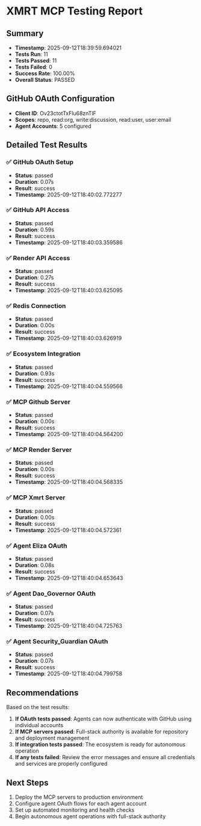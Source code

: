 # XMRT MCP Testing Report

## Summary
- **Timestamp**: 2025-09-12T18:39:59.694021
- **Tests Run**: 11
- **Tests Passed**: 11
- **Tests Failed**: 0
- **Success Rate**: 100.00%
- **Overall Status**: PASSED

## GitHub OAuth Configuration
- **Client ID**: Ov23ctotTxFlu68znTlF
- **Scopes**: repo, read:org, write:discussion, read:user, user:email
- **Agent Accounts**: 5 configured

## Detailed Test Results

### ✅ GitHub OAuth Setup
- **Status**: passed
- **Duration**: 0.07s
- **Result**: success
- **Timestamp**: 2025-09-12T18:40:02.772277

### ✅ GitHub API Access
- **Status**: passed
- **Duration**: 0.59s
- **Result**: success
- **Timestamp**: 2025-09-12T18:40:03.359586

### ✅ Render API Access
- **Status**: passed
- **Duration**: 0.27s
- **Result**: success
- **Timestamp**: 2025-09-12T18:40:03.625095

### ✅ Redis Connection
- **Status**: passed
- **Duration**: 0.00s
- **Result**: success
- **Timestamp**: 2025-09-12T18:40:03.626919

### ✅ Ecosystem Integration
- **Status**: passed
- **Duration**: 0.93s
- **Result**: success
- **Timestamp**: 2025-09-12T18:40:04.559566

### ✅ MCP Github Server
- **Status**: passed
- **Duration**: 0.00s
- **Result**: success
- **Timestamp**: 2025-09-12T18:40:04.564200

### ✅ MCP Render Server
- **Status**: passed
- **Duration**: 0.00s
- **Result**: success
- **Timestamp**: 2025-09-12T18:40:04.568335

### ✅ MCP Xmrt Server
- **Status**: passed
- **Duration**: 0.00s
- **Result**: success
- **Timestamp**: 2025-09-12T18:40:04.572361

### ✅ Agent Eliza OAuth
- **Status**: passed
- **Duration**: 0.08s
- **Result**: success
- **Timestamp**: 2025-09-12T18:40:04.653643

### ✅ Agent Dao_Governor OAuth
- **Status**: passed
- **Duration**: 0.07s
- **Result**: success
- **Timestamp**: 2025-09-12T18:40:04.725763

### ✅ Agent Security_Guardian OAuth
- **Status**: passed
- **Duration**: 0.07s
- **Result**: success
- **Timestamp**: 2025-09-12T18:40:04.799758

## Recommendations

Based on the test results:

1. **If OAuth tests passed**: Agents can now authenticate with GitHub using individual accounts
2. **If MCP servers passed**: Full-stack authority is available for repository and deployment management
3. **If integration tests passed**: The ecosystem is ready for autonomous operation
4. **If any tests failed**: Review the error messages and ensure all credentials and services are properly configured

## Next Steps

1. Deploy the MCP servers to production environment
2. Configure agent OAuth flows for each agent account
3. Set up automated monitoring and health checks
4. Begin autonomous agent operations with full-stack authority
